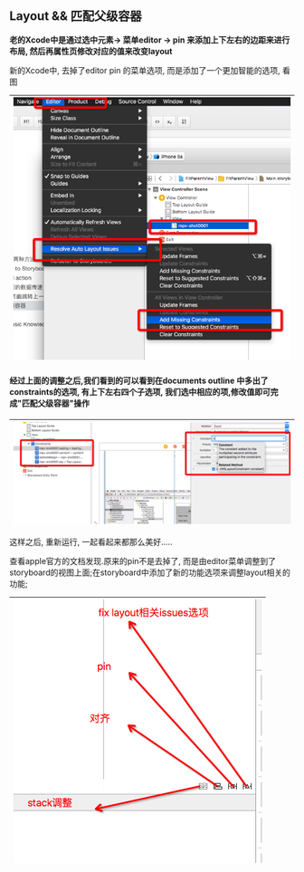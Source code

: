 ## Layout && 匹配父级容器

**老的Xcode中是通过选中元素-&gt; 菜单editor -&gt; pin 来添加上下左右的边距来进行布局, 然后再属性页修改对应的值来改变layout**

新的Xcode中, 去掉了editor pin 的菜单选项, 而是添加了一个更加智能的选项, 看图

| ![](img/layout01.png) |
| :---: |

#### 经过上面的调整之后,我们看到的可以看到在documents outline 中多出了constraints的选项, 有上下左右四个子选项, 我们选中相应的项,修改值即可完成"匹配父级容器"操作

| ![](img/layout02.png) |
| :---: |


这样之后, 重新运行, 一起看起来都那么美好.....

查看apple官方的文档发现.原来的pin不是去掉了, 而是由editor菜单调整到了storyboard的视图上面;在storyboard中添加了新的功能选项来调整layout相关的功能;

| ![](img/layout03.png) |
|:--:|

